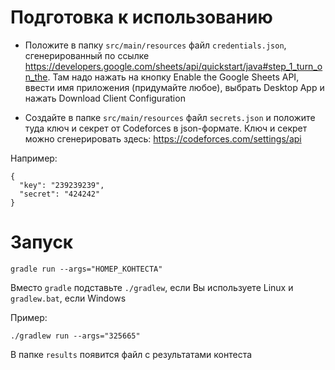 # Подготовка к использованию

* Положите в папку `src/main/resources` файл `credentials.json`, сгенерированный по ссылке https://developers.google.com/sheets/api/quickstart/java#step_1_turn_on_the. Там надо нажать на кнопку Enable the Google Sheets API, ввести имя приложения (придумайте любое), выбрать Desktop App и нажать Download Client Configuration

* Создайте в папке `src/main/resources` файл `secrets.json` и положите туда ключ и секрет от Codeforces в json-формате. Ключ и секрет можно сгенерировать здесь: https://codeforces.com/settings/api

Например:
```
{
  "key": "239239239",
  "secret": "424242"
}
```

# Запуск

`gradle run --args="НОМЕР_КОНТЕСТА"`

Вместо `gradle` подставьте `./gradlew`, если Вы используете Linux и `gradlew.bat`, если Windows

Пример:

`./gradlew run --args="325665"`

В папке `results` появится файл с результатами контеста
